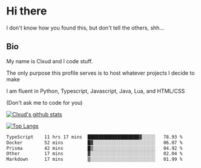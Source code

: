 

# Hi there
I don't know how you found this, but don't tell the others, shh...

## Bio
My name is Clxud and I code stuff.

The only purpose this profile serves is to host whatever projects I decide to make

I am fluent in Python, Typescript, Javascript, Java, Lua, and HTML/CSS



(Don't ask me to code for you)

[![Clxud's github stats](https://github-readme-stats.vercel.app/api?username=cloudwithax&count_private=true&theme=dark&show_icons=true)](https://github.com/anuraghazra/github-readme-stats) 

[![Top Langs](https://github-readme-stats.vercel.app/api/top-langs/?username=cloudwithax&theme=dark)](https://github.com/anuraghazra/github-readme-stats)

<!--START_SECTION:waka-->

```txt
TypeScript    11 hrs 17 mins  ███████████████████▓░░░░░   78.93 %
Docker        52 mins         █▓░░░░░░░░░░░░░░░░░░░░░░░   06.07 %
Prisma        42 mins         █▒░░░░░░░░░░░░░░░░░░░░░░░   04.92 %
Other         17 mins         ▓░░░░░░░░░░░░░░░░░░░░░░░░   02.04 %
Markdown      17 mins         ▒░░░░░░░░░░░░░░░░░░░░░░░░   01.99 %
```

<!--END_SECTION:waka-->







